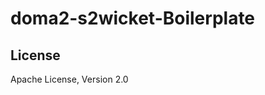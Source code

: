 doma2-s2wicket-Boilerplate
========================================

License
-------

Apache License, Version 2.0